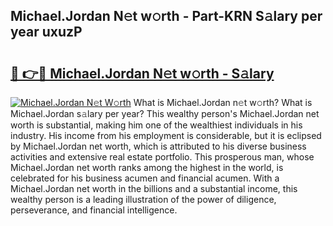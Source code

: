 ## Michael.Jordan N𝚎t w𝚘rth - Part-KRN S𝚊lary per year uxuzP

# <h2><a href="http://gc4e59.nevu.top/?p=Michael.Jordan">🔗 👉🔴 Michael.Jordan N𝚎t w𝚘rth - S𝚊lary</a></h2>

[![Michael.Jordan N𝚎t W𝚘rth](https://i.imgur.com/Oavwk0R.jpeg)](http://gc4e59.nevu.top/?p=Michael.Jordan)
What is Michael.Jordan n𝚎t w𝚘rth? What is Michael.Jordan s𝚊lary per year?
This wealthy person's Michael.Jordan net worth is substantial, making him one of the wealthiest individuals in his industry. His income from his employment is considerable, but it is eclipsed by Michael.Jordan net worth, which is attributed to his diverse business activities and extensive real estate portfolio. This prosperous man, whose Michael.Jordan net worth ranks among the highest in the world, is celebrated for his business acumen and financial acumen. With a Michael.Jordan net worth in the billions and a substantial income, this wealthy person is a leading illustration of the power of diligence, perseverance, and financial intelligence.
